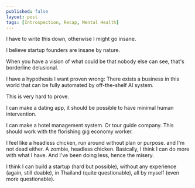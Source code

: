 ```yaml
---
published: false
layout: post
tags: [Introspection, Recap, Mental Health]
---
```


I have to write this down, otherwise I might go insane.

I believe startup founders are insane by nature.

When you have a vision of what could be that nobody else can see, that's borderline delusional.

I have a hypothesis I want proven wrong: There exists a business in this world that can be fully automated by off-the-shelf AI system.

This is very hard to prove.

I can make a dating app, it should be possible to have minimal human intervention.

I can make a hotel management system. Or tour guide company. This should work with the florishing gig economy worker.

I feel like a headless chicken, run around without plan or purpose. and I'm not dead either. A zombie, headless chicken. Basically, I think I can do more with what I have. And I've been doing less, hence the misery.

I think I can build a startup (hard but possible), without any experience (again, still doable), in Thailand (quite questionable), all by myself (even more questionable). 
